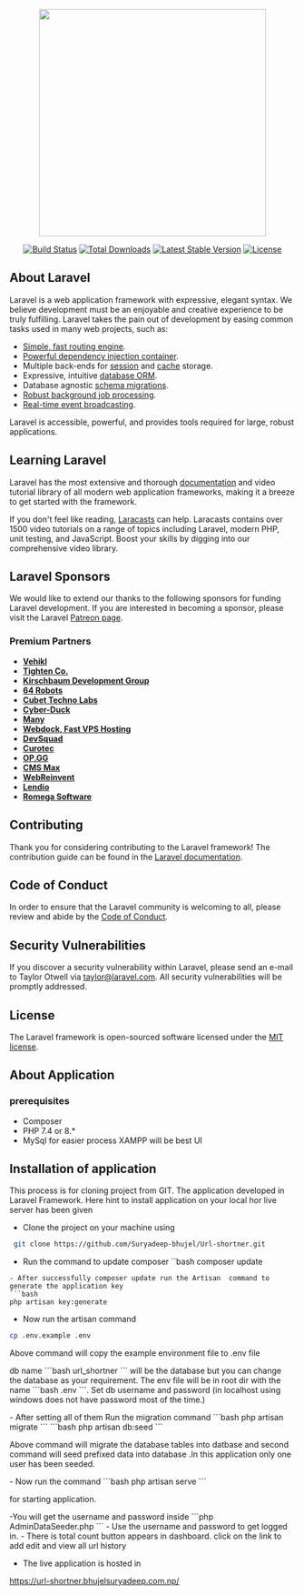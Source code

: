 <p align="center"><a href="https://laravel.com" target="_blank"><img src="https://raw.githubusercontent.com/laravel/art/master/logo-lockup/5%20SVG/2%20CMYK/1%20Full%20Color/laravel-logolockup-cmyk-red.svg" width="400"></a></p>

<p align="center">
<a href="https://travis-ci.org/laravel/framework"><img src="https://travis-ci.org/laravel/framework.svg" alt="Build Status"></a>
<a href="https://packagist.org/packages/laravel/framework"><img src="https://img.shields.io/packagist/dt/laravel/framework" alt="Total Downloads"></a>
<a href="https://packagist.org/packages/laravel/framework"><img src="https://img.shields.io/packagist/v/laravel/framework" alt="Latest Stable Version"></a>
<a href="https://packagist.org/packages/laravel/framework"><img src="https://img.shields.io/packagist/l/laravel/framework" alt="License"></a>
</p>

## About Laravel

Laravel is a web application framework with expressive, elegant syntax. We believe development must be an enjoyable and creative experience to be truly fulfilling. Laravel takes the pain out of development by easing common tasks used in many web projects, such as:

- [Simple, fast routing engine](https://laravel.com/docs/routing).
- [Powerful dependency injection container](https://laravel.com/docs/container).
- Multiple back-ends for [session](https://laravel.com/docs/session) and [cache](https://laravel.com/docs/cache) storage.
- Expressive, intuitive [database ORM](https://laravel.com/docs/eloquent).
- Database agnostic [schema migrations](https://laravel.com/docs/migrations).
- [Robust background job processing](https://laravel.com/docs/queues).
- [Real-time event broadcasting](https://laravel.com/docs/broadcasting).

Laravel is accessible, powerful, and provides tools required for large, robust applications.

## Learning Laravel

Laravel has the most extensive and thorough [documentation](https://laravel.com/docs) and video tutorial library of all modern web application frameworks, making it a breeze to get started with the framework.

If you don't feel like reading, [Laracasts](https://laracasts.com) can help. Laracasts contains over 1500 video tutorials on a range of topics including Laravel, modern PHP, unit testing, and JavaScript. Boost your skills by digging into our comprehensive video library.

## Laravel Sponsors

We would like to extend our thanks to the following sponsors for funding Laravel development. If you are interested in becoming a sponsor, please visit the Laravel [Patreon page](https://patreon.com/taylorotwell).

### Premium Partners

- **[Vehikl](https://vehikl.com/)**
- **[Tighten Co.](https://tighten.co)**
- **[Kirschbaum Development Group](https://kirschbaumdevelopment.com)**
- **[64 Robots](https://64robots.com)**
- **[Cubet Techno Labs](https://cubettech.com)**
- **[Cyber-Duck](https://cyber-duck.co.uk)**
- **[Many](https://www.many.co.uk)**
- **[Webdock, Fast VPS Hosting](https://www.webdock.io/en)**
- **[DevSquad](https://devsquad.com)**
- **[Curotec](https://www.curotec.com/services/technologies/laravel/)**
- **[OP.GG](https://op.gg)**
- **[CMS Max](https://www.cmsmax.com/)**
- **[WebReinvent](https://webreinvent.com/?utm_source=laravel&utm_medium=github&utm_campaign=patreon-sponsors)**
- **[Lendio](https://lendio.com)**
- **[Romega Software](https://romegasoftware.com)**

## Contributing

Thank you for considering contributing to the Laravel framework! The contribution guide can be found in the [Laravel documentation](https://laravel.com/docs/contributions).

## Code of Conduct

In order to ensure that the Laravel community is welcoming to all, please review and abide by the [Code of Conduct](https://laravel.com/docs/contributions#code-of-conduct).

## Security Vulnerabilities

If you discover a security vulnerability within Laravel, please send an e-mail to Taylor Otwell via [taylor@laravel.com](mailto:taylor@laravel.com). All security vulnerabilities will be promptly addressed.

## License

The Laravel framework is open-sourced software licensed under the [MIT license](https://opensource.org/licenses/MIT).


## About Application 
### prerequisites
- Composer 
- PHP 7.4 or 8.*
- MySql for easier process XAMPP  will be best UI 


## Installation of application
This process is for cloning project from GIT. 
The application developed in Laravel Framework. Here  hint to install application  on your local hor live server    has  been given 

- Clone the project on your machine using 
```bash
 git clone https://github.com/Suryadeep-bhujel/Url-shortner.git 
 ```
 - Run the command to update composer 
 ``bash 
 composer update 
 ```
- After successfully composer update run the Artisan  command to generate the application key 
```bash 
php artisan key:generate
```
- Now run the artisan command 
```bash
cp .env.example .env
```
<p>Above command will copy the  example environment file  to  .env file </p>
<p>db name 
```bash 
url_shortner
``` will be the database but you can change the database as your requirement. The env file will  be in root dir with the name 
```bash 
.env
```. Set db username and password (in localhost using windows  does not have password  most of the time.)
</p>
- After setting all of them Run the migration command 
```bash 
php artisan migrate
```
```bash 
php artisan db:seed 
```
<p>Above command will migrate the database  tables into datbase and second command will seed  prefixed data into database .In this application only one user has been seeded.</p>
- Now run the command 
```bash 
php artisan serve 
``` 
<p>for starting application.</p>
-You will get the username and password inside 
```php
AdminDataSeeder.php
```
- Use the username and password to get logged in. 
- There is total count button appears in dashboard. click on the link to add edit and view all url history 


- The live application is hosted in 
<a href="https://url-shortner.bhujelsuryadeep.com.np/">
https://url-shortner.bhujelsuryadeep.com.np/
</a>